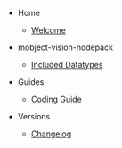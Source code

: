 - Home

  - [Welcome](/)

- mobject-vision-nodepack

  - [Included Datatypes](includedDatatypes.md)

- Guides

  - [Coding Guide](https://mobject-dev-team.github.io/mobject-coding-convention/#/)

- Versions

  - [Changelog](changelog.md)
